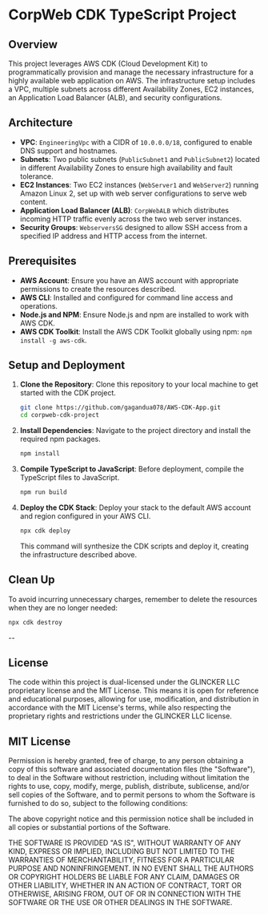 # CorpWeb CDK TypeScript Project

## Overview

This project leverages AWS CDK (Cloud Development Kit) to programmatically provision and manage the necessary infrastructure for a highly available web application on AWS. The infrastructure setup includes a VPC, multiple subnets across different Availability Zones, EC2 instances, an Application Load Balancer (ALB), and security configurations.

## Architecture

- **VPC**: `EngineeringVpc` with a CIDR of `10.0.0.0/18`, configured to enable DNS support and hostnames.
- **Subnets**: Two public subnets (`PublicSubnet1` and `PublicSubnet2`) located in different Availability Zones to ensure high availability and fault tolerance.
- **EC2 Instances**: Two EC2 instances (`WebServer1` and `WebServer2`) running Amazon Linux 2, set up with web server configurations to serve web content.
- **Application Load Balancer (ALB)**: `CorpWebALB` which distributes incoming HTTP traffic evenly across the two web server instances.
- **Security Groups**: `WebserversSG` designed to allow SSH access from a specified IP address and HTTP access from the internet.

## Prerequisites

- **AWS Account**: Ensure you have an AWS account with appropriate permissions to create the resources described.
- **AWS CLI**: Installed and configured for command line access and operations.
- **Node.js and NPM**: Ensure Node.js and npm are installed to work with AWS CDK.
- **AWS CDK Toolkit**: Install the AWS CDK Toolkit globally using npm: `npm install -g aws-cdk`.

## Setup and Deployment

1. **Clone the Repository**:
   Clone this repository to your local machine to get started with the CDK project.

   ```bash
   git clone https://github.com/gagandua078/AWS-CDK-App.git
   cd corpweb-cdk-project
   ```

2. **Install Dependencies**:
   Navigate to the project directory and install the required npm packages.

   ```bash
   npm install
   ```

3. **Compile TypeScript to JavaScript**:
   Before deployment, compile the TypeScript files to JavaScript.

   ```bash
   npm run build
   ```

4. **Deploy the CDK Stack**:
   Deploy your stack to the default AWS account and region configured in your AWS CLI.

   ```bash
   npx cdk deploy
   ```

   This command will synthesize the CDK scripts and deploy it, creating the infrastructure described above.

## Clean Up

To avoid incurring unnecessary charges, remember to delete the resources when they are no longer needed:

```bash
npx cdk destroy
```

--

## License

The code within this project is dual-licensed under the GLINCKER LLC proprietary license and the MIT License. This means it is open for reference and educational purposes, allowing for use, modification, and distribution in accordance with the MIT License's terms, while also respecting the proprietary rights and restrictions under the GLINCKER LLC license.

## MIT License

Permission is hereby granted, free of charge, to any person obtaining a copy of this software and associated documentation files (the "Software"), to deal in the Software without restriction, including without limitation the rights to use, copy, modify, merge, publish, distribute, sublicense, and/or sell copies of the Software, and to permit persons to whom the Software is furnished to do so, subject to the following conditions:

The above copyright notice and this permission notice shall be included in all copies or substantial portions of the Software.

THE SOFTWARE IS PROVIDED "AS IS", WITHOUT WARRANTY OF ANY KIND, EXPRESS OR IMPLIED, INCLUDING BUT NOT LIMITED TO THE WARRANTIES OF MERCHANTABILITY, FITNESS FOR A PARTICULAR PURPOSE AND NONINFRINGEMENT. IN NO EVENT SHALL THE AUTHORS OR COPYRIGHT HOLDERS BE LIABLE FOR ANY CLAIM, DAMAGES OR OTHER LIABILITY, WHETHER IN AN ACTION OF CONTRACT, TORT OR OTHERWISE, ARISING FROM, OUT OF OR IN CONNECTION WITH THE SOFTWARE OR THE USE OR OTHER DEALINGS IN THE SOFTWARE.
